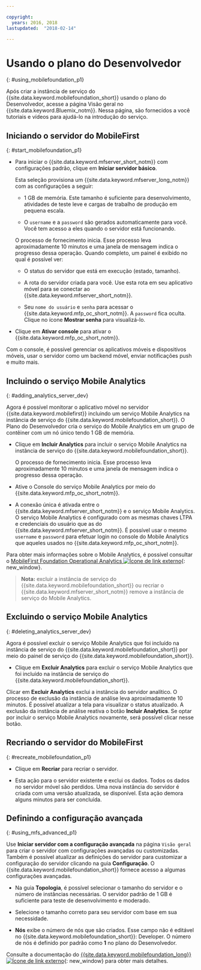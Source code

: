 ```yaml
---

copyright:
  years: 2016, 2018
lastupdated:  "2018-02-14"

---
```


#	Usando o plano do Desenvolvedor
{: #using_mobilefoundation_p1}

Após criar a instância de serviço do {{site.data.keyword.mobilefoundation_short}} usando o plano do Desenvolvedor, acesse a página Visão geral no {{site.data.keyword.Bluemix_notm}}. Nessa página, são fornecidos a você tutoriais e vídeos para ajudá-lo na introdução do serviço.

## Iniciando o servidor do MobileFirst
{: #start_mobilefoundation_p1}
* Para iniciar o {{site.data.keyword.mfserver_short_notm}} com configurações padrão, clique em **Iniciar servidor básico**.

  Esta seleção provisiona um {{site.data.keyword.mfserver_long_notm}} com as configurações a seguir:
  *	1 GB de memória. Este tamanho é suficiente para desenvolvimento, atividades de teste leve e cargas de trabalho de produção em pequena escala.

  *	O `username` e a `password` são gerados automaticamente para
você. Você tem acesso a eles quando o servidor está funcionando.

  O processo de fornecimento inicia. Esse processo leva aproximadamente 10 minutos e uma
janela de mensagem indica o progresso dessa operação. Quando completo, um painel é exibido
no qual é possível ver:
    *	O status do servidor que está em execução (estado, tamanho).

    *	A rota do servidor criada para você. Use esta rota em seu aplicativo móvel para se
conectar ao {{site.data.keyword.mfserver_short_notm}}.

    *	Seu `nome do usuário` e `senha` para acessar o {{site.data.keyword.mfp_oc_short_notm}}. A `password` fica oculta. Clique
no ícone **Mostrar senha** para visualizá-lo.

*	Clique em **Ativar console** para ativar o {{site.data.keyword.mfp_oc_short_notm}}.

Com o console, é possível gerenciar os aplicativos móveis e dispositivos móveis, usar o servidor como um backend móvel, enviar notificações push e muito mais.

##  Incluindo o serviço Mobile Analytics
{: #adding_analytics_server_dev}

 Agora é possível monitorar o aplicativo móvel no servidor {{site.data.keyword.mobilefirst}} incluindo um serviço Mobile Analytics na instância de serviço do {{site.data.keyword.mobilefoundation_short}}. O Plano do Desenvolvedor cria o serviço do Mobile Analytics em um grupo de contêiner com um nó único tendo 1 GB de memória.

* Clique em **Incluir Analytics** para incluir o serviço Mobile Analytics na instância de serviço do {{site.data.keyword.mobilefoundation_short}}.

  O processo de fornecimento inicia. Esse processo leva aproximadamente 10 minutos e uma
janela de mensagem indica o progresso dessa operação.  

* Ative o Console do serviço Mobile Analytics por meio do {{site.data.keyword.mfp_oc_short_notm}}.

* A conexão única é ativada entre o {{site.data.keyword.mfserver_short_notm}} e o serviço Mobile Analytics. O serviço Mobile Analytics é configurado com as mesmas chaves LTPA e credenciais do usuário que as do {{site.data.keyword.mfserver_short_notm}}. É possível usar o mesmo `username` e `password` para efetuar login no console do Mobile
Analytics que aqueles usados no {{site.data.keyword.mfp_oc_short_notm}}.

Para obter mais informações sobre o Mobile Analytics, é possível consultar o [MobileFirst Foundation Operational Analytics ![Ícone de link externo](../../icons/launch-glyph.svg "Ícone de link externo")](https://mobilefirstplatform.ibmcloud.com/tutorials/en/foundation/8.0/analytics/){: new_window}.

> **Nota:** excluir a instância de serviço do {{site.data.keyword.mobilefoundation_short}} ou recriar o {{site.data.keyword.mfserver_short_notm}} remove a instância de serviço do Mobile Analytics.

##  Excluindo o serviço Mobile Analytics
{: #deleting_analytics_server_dev}

Agora é possível excluir o serviço Mobile Analytics que foi incluído na instância de serviço do {{site.data.keyword.mobilefoundation_short}} por meio do painel de serviço do {{site.data.keyword.mobilefoundation_short}}.

* Clique em **Excluir Analytics** para excluir o serviço Mobile Analytics que foi incluído na instância de serviço do {{site.data.keyword.mobilefoundation_short}}.

 Clicar em **Excluir Analytics** exclui a instância do servidor analítico. O processo de exclusão da instância de análise leva aproximadamente 10 minutos. É possível atualizar a tela para visualizar o status
atualizado. A exclusão da instância de análise reativa o botão **Incluir Analytics**. Se optar por incluir o serviço Mobile Analytics novamente, será possível clicar nesse botão.


## Recriando o servidor do MobileFirst
{: #recreate_mobilefoundation_p1}

*	Clique em **Recriar** para recriar o servidor.

* Esta ação para o servidor existente e exclui os dados. Todos os dados no servidor móvel são perdidos. Uma nova instância do servidor é criada com uma versão atualizada, se disponível. Esta ação
demora alguns minutos para ser concluída.

##	Definindo a configuração avançada
{: #using_mfs_advanced_p1}

Use **Iniciar servidor com a configuração avançada** na página `Visão geral` para criar o servidor com configurações avançadas ou customizadas. Também é possível
atualizar as definições do servidor para customizar a configuração do servidor clicando na
guia **Configuração**. O {{site.data.keyword.mobilefoundation_short}} fornece acesso a algumas configurações avançadas.

*	Na guia **Topologia**, é possível selecionar o tamanho do servidor
e o número de instâncias necessárias. O servidor padrão de 1 GB é suficiente para teste de desenvolvimento e moderado.

  - Selecione o tamanho correto para seu servidor com base em sua necessidade.

* **Nós** exibe o número de nós que são criados. Esse campo não é editável no {{site.data.keyword.mobilefoundation_short}}: Developer. O número de nós <!--in your {{site.data.keyword.IBM_notm}} container group--> é definido por padrão como **1** no plano do Desenvolvedor.

Consulte a documentação do [{{site.data.keyword.mobilefoundation_long}} ![Ícone de link externo](../../icons/launch-glyph.svg "Ícone de link externo")](https://www.ibm.com/support/knowledgecenter/SSHS8R_8.0.0/wl_welcome.html){: new_window} para obter mais detalhes.
